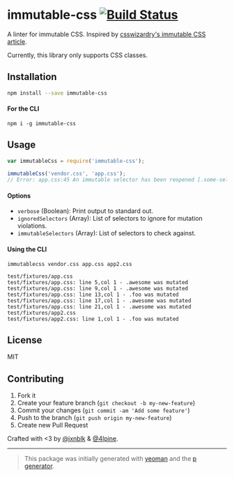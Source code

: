 # immutable-css [![Build Status](https://secure.travis-ci.org/johnotander/immutable-css.png?branch=master)](https://travis-ci.org/johnotander/immutable-css)

A linter for immutable CSS. Inspired by [csswizardry's immutable CSS article](http://csswizardry.com/2015/03/immutable-css/).

Currently, this library only supports CSS classes.

## Installation

```bash
npm install --save immutable-css
```

#### For the CLI

```
npm i -g immutable-css
```

## Usage

```javascript
var immutableCss = require('immutable-css');

immutableCss('vendor.css', 'app.css');
// Error: app.css:45 An immutable selector has been reopened [.some-selector]
```

#### Options

* `verbose` (Boolean): Print output to standard out.
* `ignoredSelectors` (Array): List of selectors to ignore for mutation violations.
* `immutableSelectors` (Array): List of selectors to check against.

#### Using the CLI

```
immutablecss vendor.css app.css app2.css

test/fixtures/app.css
test/fixtures/app.css: line 5,col 1 - .awesome was mutated
test/fixtures/app.css: line 9,col 1 - .awesome was mutated
test/fixtures/app.css: line 13,col 1 - .foo was mutated
test/fixtures/app.css: line 17,col 1 - .awesome was mutated
test/fixtures/app.css: line 21,col 1 - .awesome was mutated
test/fixtures/app2.css
test/fixtures/app2.css: line 1,col 1 - .foo was mutated
```

## License

MIT

## Contributing

1. Fork it
2. Create your feature branch (`git checkout -b my-new-feature`)
3. Commit your changes (`git commit -am 'Add some feature'`)
4. Push to the branch (`git push origin my-new-feature`)
5. Create new Pull Request

Crafted with <3 by [@jxnblk](https://twitter.com/jxnblk) & [@4lpine](https://twitter.com/4lpine).

***

> This package was initially generated with [yeoman](http://yeoman.io) and the [p generator](https://github.com/johnotander/generator-p.git).
